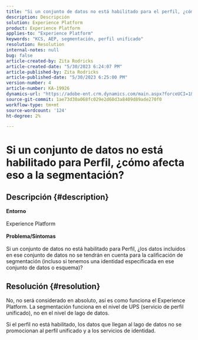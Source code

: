 ```yaml
---
title: "Si un conjunto de datos no está habilitado para el perfil, ¿cómo afecta eso a la segmentación?"
description: Descripción
solution: Experience Platform
product: Experience Platform
applies-to: "Experience Platform"
keywords: "KCS, AEP, segmentación, perfil unificado"
resolution: Resolution
internal-notes: null
bug: false
article-created-by: Zita Rodricks
article-created-date: "5/30/2023 6:24:07 PM"
article-published-by: Zita Rodricks
article-published-date: "5/30/2023 6:25:00 PM"
version-number: 4
article-number: KA-19926
dynamics-url: "https://adobe-ent.crm.dynamics.com/main.aspx?forceUCI=1&pagetype=entityrecord&etn=knowledgearticle&id=ae024c24-17ff-ed11-8f6e-6045bd006b25"
source-git-commit: 1ae73d30a068fc029e2d60d3a8409d89ade270f0
workflow-type: tm+mt
source-wordcount: '124'
ht-degree: 2%

---
```


# Si un conjunto de datos no está habilitado para Perfil, ¿cómo afecta eso a la segmentación?

## Descripción {#description}

<b>Entorno</b><br><br>Experience Platform<br><br><b>Problema/Síntomas</b><br><br>Si un conjunto de datos no está habilitado para Perfil, ¿los datos incluidos en ese conjunto de datos no se tendrán en cuenta para la calificación de segmentación (incluso si tenemos una identidad especificada en ese conjunto de datos o esquema)?<br>

## Resolución {#resolution}


No, no será considerado en absoluto, así es como funciona el Experience Platform. La segmentación funciona en el nivel de UPS (servicio de perfil unificado), no en el nivel de lago de datos.

Si el perfil no está habilitado, los datos que llegan al lago de datos no se promocionan al perfil unificado y a los servicios de identidad.
